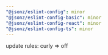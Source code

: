 ```yaml
---
"@jsonz/eslint-config": minor
"@jsonz/eslint-config-basic": minor
"@jsonz/eslint-config-react": minor
"@jsonz/eslint-config-ts": minor
---
```


update rules: curly => off
